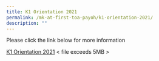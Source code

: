 ```yaml
---
title: K1 Orientation 2021
permalink: /mk-at-first-toa-payoh/k1-orientation-2021/
description: ""
---
```

Please click the link below for more information

[K1 Orientation 2021](https://firsttoapayohpri.moe.edu.sg/qql/slot/u735/MK%20@%20FY/K1%20Orientation%20Website.pdf) < file exceeds 5MB >